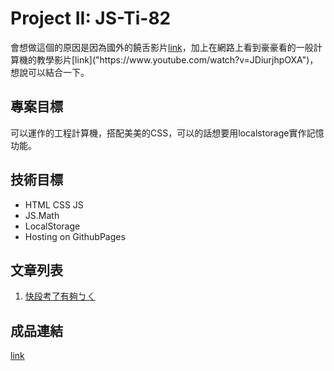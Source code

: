 # Project II: JS-Ti-82

會想做這個的原因是因為國外的饒舌影片[link]("https://www.youtube.com/watch?v=zn7-fVtT16k")，加上在網路上看到豪豪看的一般計算機的教學影片[link]("https://www.youtube.com/watch?v=JDiurjhpOXA")，想說可以結合一下。

## 專案目標

可以運作的工程計算機，搭配美美的CSS，可以的話想要用localstorage實作記憶功能。

## 技術目標

- HTML CSS JS
- JS.Math
- LocalStorage
- Hosting on GithubPages

## 文章列表

1. [快段考了有夠ㄅㄑ](day1.md)

## 成品連結

[link](main/index.html)